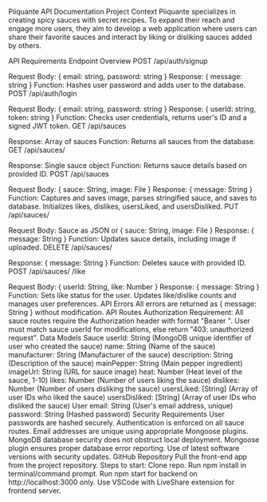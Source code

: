 Piiquante API Documentation
Project Context
Piiquante specializes in creating spicy sauces with secret recipes. To expand their reach and engage more users, they aim to develop a web application where users can share their favorite sauces and interact by liking or disliking sauces added by others.

API Requirements
Endpoint Overview
POST /api/auth/signup

Request Body: { email: string, password: string }
Response: { message: string }
Function: Hashes user password and adds user to the database.
POST /api/auth/login

Request Body: { email: string, password: string }
Response: { userId: string, token: string }
Function: Checks user credentials, returns user's ID and a signed JWT token.
GET /api/sauces

Response: Array of sauces
Function: Returns all sauces from the database.
GET /api/sauces/

Response: Single sauce object
Function: Returns sauce details based on provided ID.
POST /api/sauces

Request Body: { sauce: String, image: File }
Response: { message: String }
Function: Captures and saves image, parses stringified sauce, and saves to database. Initializes likes, dislikes, usersLiked, and usersDisliked.
PUT /api/sauces/

Request Body: Sauce as JSON or { sauce: String, image: File }
Response: { message: String }
Function: Updates sauce details, including image if uploaded.
DELETE /api/sauces/

Response: { message: String }
Function: Deletes sauce with provided ID.
POST /api/sauces/
/like

Request Body: { userId: String, like: Number }
Response: { message: String }
Function: Sets like status for the user. Updates like/dislike counts and manages user preferences.
API Errors
All errors are returned as { message: String } without modification.
API Routes
Authorization Requirement: All sauce routes require the Authorization header with format "Bearer <token>". User must match sauce userId for modifications, else return "403: unauthorized request".
Data Models
Sauce
userId: String (MongoDB unique identifier of user who created the sauce)
name: String (Name of the sauce)
manufacturer: String (Manufacturer of the sauce)
description: String (Description of the sauce)
mainPepper: String (Main pepper ingredient)
imageUrl: String (URL for sauce image)
heat: Number (Heat level of the sauce, 1-10)
likes: Number (Number of users liking the sauce)
dislikes: Number (Number of users disliking the sauce)
usersLiked: [String] (Array of user IDs who liked the sauce)
usersDisliked: [String] (Array of user IDs who disliked the sauce)
User
email: String (User's email address, unique)
password: String (Hashed password)
Security Requirements
User passwords are hashed securely.
Authentication is enforced on all sauce routes.
Email addresses are unique using appropriate Mongoose plugins.
MongoDB database security does not obstruct local deployment.
Mongoose plugin ensures proper database error reporting.
Use of latest software versions with security updates.
GitHub Repository
Pull the front-end app from the project repository.
Steps to start:
Clone repo.
Run npm install in terminal/command prompt.
Run npm start for backend on http://localhost:3000 only.
Use VSCode with LiveShare extension for frontend server.
